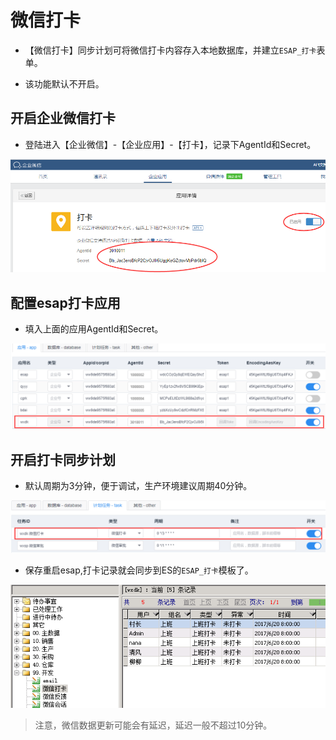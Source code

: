 # 微信打卡
* 【微信打卡】同步计划可将微信打卡内容存入本地数据库，并建立`ESAP_打卡`表单。

* 该功能默认不开启。

## 开启企业微信打卡
* 登陆进入【企业微信】-【企业应用】-【打卡】，记录下AgentId和Secret。

![](./img/wxdk.png)

## 配置esap打卡应用
* 填入上面的应用AgentId和Secret。

![](./img/wxdk2.png)

## 开启打卡同步计划
* 默认周期为3分钟，便于调试，生产环境建议周期40分钟。

![](./img/wxdk3.png)

* 保存重启esap,打卡记录就会同步到ES的`ESAP_打卡`模板了。

![](./img/wxdk4.png)

> 注意，微信数据更新可能会有延迟，延迟一般不超过10分钟。
